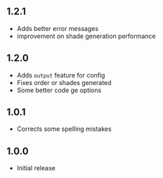 ## 1.2.1

- Adds better error messages
- improvement on shade generation performance

## 1.2.0

- Adds `output` feature for config
- Fixes order or shades generated
- Some better code ge options

## 1.0.1

- Corrects some spelling mistakes

## 1.0.0

- Initial release
